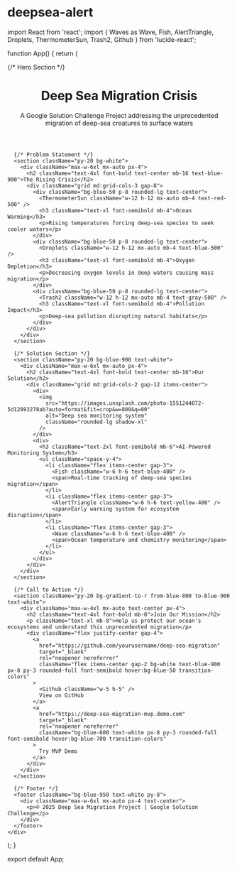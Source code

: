 # deepsea-alert
import React from 'react';
import { Waves as Wave, Fish, AlertTriangle, Droplets, ThermometerSun, Trash2, Github } from 'lucide-react';

function App() {
  return (
    <div className="min-h-screen bg-gradient-to-b from-blue-900 via-blue-800 to-blue-700">
      {/* Hero Section */}
      <header className="relative h-screen flex items-center justify-center text-white">
        <div className="absolute inset-0 bg-black/30"></div>
        <div className="relative z-10 max-w-4xl mx-auto text-center px-4">
          <h1 className="text-6xl font-bold mb-6">Deep Sea Migration Crisis</h1>
          <p className="text-xl mb-8">A Google Solution Challenge Project addressing the unprecedented migration of deep-sea creatures to surface waters</p>
          <Wave className="mx-auto w-16 h-16 animate-bounce" />
        </div>
      </header>

      {/* Problem Statement */}
      <section className="py-20 bg-white">
        <div className="max-w-6xl mx-auto px-4">
          <h2 className="text-4xl font-bold text-center mb-16 text-blue-900">The Rising Crisis</h2>
          <div className="grid md:grid-cols-3 gap-8">
            <div className="bg-blue-50 p-8 rounded-lg text-center">
              <ThermometerSun className="w-12 h-12 mx-auto mb-4 text-red-500" />
              <h3 className="text-xl font-semibold mb-4">Ocean Warming</h3>
              <p>Rising temperatures forcing deep-sea species to seek cooler waters</p>
            </div>
            <div className="bg-blue-50 p-8 rounded-lg text-center">
              <Droplets className="w-12 h-12 mx-auto mb-4 text-blue-500" />
              <h3 className="text-xl font-semibold mb-4">Oxygen Depletion</h3>
              <p>Decreasing oxygen levels in deep waters causing mass migration</p>
            </div>
            <div className="bg-blue-50 p-8 rounded-lg text-center">
              <Trash2 className="w-12 h-12 mx-auto mb-4 text-gray-500" />
              <h3 className="text-xl font-semibold mb-4">Pollution Impact</h3>
              <p>Deep-sea pollution disrupting natural habitats</p>
            </div>
          </div>
        </div>
      </section>

      {/* Solution Section */}
      <section className="py-20 bg-blue-900 text-white">
        <div className="max-w-6xl mx-auto px-4">
          <h2 className="text-4xl font-bold text-center mb-16">Our Solution</h2>
          <div className="grid md:grid-cols-2 gap-12 items-center">
            <div>
              <img 
                src="https://images.unsplash.com/photo-1551244072-5d12893278ab?auto=format&fit=crop&w=800&q=80" 
                alt="Deep sea monitoring system" 
                className="rounded-lg shadow-xl"
              />
            </div>
            <div>
              <h3 className="text-2xl font-semibold mb-6">AI-Powered Monitoring System</h3>
              <ul className="space-y-4">
                <li className="flex items-center gap-3">
                  <Fish className="w-6 h-6 text-blue-400" />
                  <span>Real-time tracking of deep-sea species migration</span>
                </li>
                <li className="flex items-center gap-3">
                  <AlertTriangle className="w-6 h-6 text-yellow-400" />
                  <span>Early warning system for ecosystem disruption</span>
                </li>
                <li className="flex items-center gap-3">
                  <Wave className="w-6 h-6 text-blue-400" />
                  <span>Ocean temperature and chemistry monitoring</span>
                </li>
              </ul>
            </div>
          </div>
        </div>
      </section>

      {/* Call to Action */}
      <section className="py-20 bg-gradient-to-r from-blue-800 to-blue-900 text-white">
        <div className="max-w-4xl mx-auto text-center px-4">
          <h2 className="text-4xl font-bold mb-8">Join Our Mission</h2>
          <p className="text-xl mb-8">Help us protect our ocean's ecosystems and understand this unprecedented migration</p>
          <div className="flex justify-center gap-4">
            <a 
              href="https://github.com/yourusername/deep-sea-migration"
              target="_blank"
              rel="noopener noreferrer"
              className="flex items-center gap-2 bg-white text-blue-900 px-8 py-3 rounded-full font-semibold hover:bg-blue-50 transition-colors"
            >
              <Github className="w-5 h-5" />
              View on GitHub
            </a>
            <a 
              href="https://deep-sea-migration-mvp.demo.com"
              target="_blank"
              rel="noopener noreferrer"
              className="bg-blue-600 text-white px-8 py-3 rounded-full font-semibold hover:bg-blue-700 transition-colors"
            >
              Try MVP Demo
            </a>
          </div>
        </div>
      </section>

      {/* Footer */}
      <footer className="bg-blue-950 text-white py-8">
        <div className="max-w-6xl mx-auto px-4 text-center">
          <p>© 2025 Deep Sea Migration Project | Google Solution Challenge</p>
        </div>
      </footer>
    </div>
  );
}

export default App;
